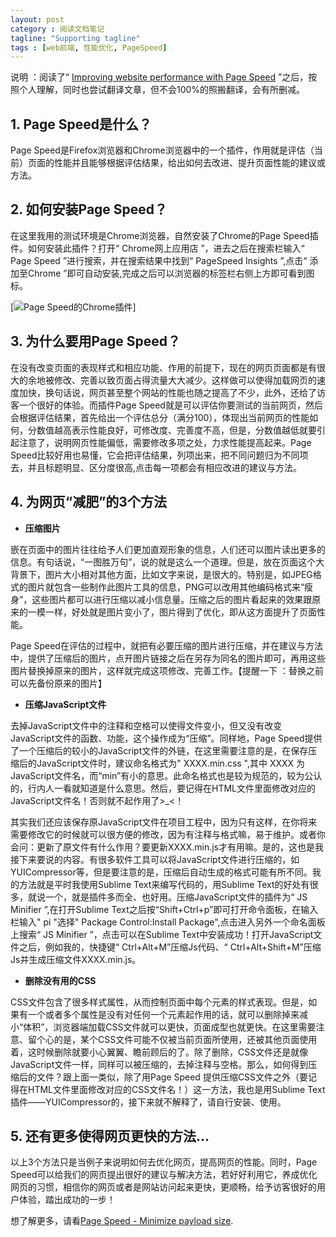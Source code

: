 ```yaml
---
layout: post
category : 阅读文档笔记
tagline: "Supporting tagline"
tags : [web前端, 性能优化, PageSpeed]
---
```


说明 ：阅读了“ [Improving website performance with Page Speed](https://developers.google.com/speed/articles/identifying-page-speed-problems "进入官方文档") ”之后，按照个人理解，同时也尝试翻译文章，但不会100%的照搬翻译，会有所删减。

## 1. Page Speed是什么？

Page Speed是Firefox浏览器和Chrome浏览器中的一个插件，作用就是评估（当前）页面的性能并且能够根据评估结果，给出如何去改进、提升页面性能的建议或方法。
<!--break-->

## 2. 如何安装Page Speed？

在这里我用的测试环境是Chrome浏览器，自然安装了Chrome的Page Speed插件。如何安装此插件？打开“ Chrome网上应用店 ”，进去之后在搜索栏输入“ Page Speed ”进行搜索，并在搜索结果中找到“ PageSpeed Insights ”,点击“ 添加至Chrome ”即可自动安装,完成之后可以浏览器的标签栏右侧上方即可看到图标。

[![Page Speed的Chrome插件](http://pigerla.com/assets/images/PageSpeed.jpg)]

## 3. 为什么要用Page Speed？

在没有改变页面的表现样式和相应功能、作用的前提下，现在的网页页面都是有很大的余地被修改、完善以致页面占得流量大大减少。这样做可以使得加载网页的速度加快，换句话说，网页甚至整个网站的性能也随之提高了不少，此外，还给了访客一个很好的体验。而插件Page Speed就是可以评估你要测试的当前网页，然后会根据评估结果，首先给出一个评估总分（满分100），体现出当前网页的性能如何，分数值越高表示性能良好，可修改度、完善度不高，但是，分数值越低就要引起注意了，说明网页性能偏低，需要修改多项之处，力求性能提高起来。Page Speed比较好用也易懂，它会把评估结果，列项出来，把不同问题归为不同项去，并且标题明显、区分度很高,点击每一项都会有相应改进的建议与方法。

## 4. 为网页“减肥”的3个方法

+ **压缩图片**

嵌在页面中的图片往往给予人们更加直观形象的信息，人们还可以图片读出更多的信息。有句话说，“一图胜万句”，说的就是这么一个道理。但是，放在页面这个大背景下，图片大小相对其他方面，比如文字来说，是很大的。特别是，如JPEG格式的图片就包含一些制作此图片工具的信息，PNG可以改用其他编码格式来“瘦身”，这些图片都可以进行压缩以减小信息量。压缩之后的图片看起来的效果跟原来的一模一样，好处就是图片变小了，图片得到了优化，即从这方面提升了页面性能。

Page Speed在评估的过程中，就把有必要压缩的图片进行压缩，并在建议与方法中，提供了压缩后的图片，点开图片链接之后在另存为同名的图片即可，再用这些图片替换掉原来的图片，这样就完成这项修改、完善工作。【提醒一下 ：替换之前可以先备份原来的图片】

+ **压缩JavaScript文件**

去掉JavaScript文件中的注释和空格可以使得文件变小，但又没有改变JavaScript文件的函数、功能，这个操作成为“压缩”。同样地，Page Speed提供了一个压缩后的较小的JavaScript文件的外链，在这里需要注意的是，在保存压缩后的JavaScript文件时，建议命名格式为" XXXX.min.css ",其中 XXXX 为JavaScript文件名，而“min”有小的意思。此命名格式也是较为规范的，较为公认的，行内人一看就知道是什么意思。然后，要记得在HTML文件里面修改对应的JavaScript文件名！否则就不起作用了>_<！

其实我们还应该保存原JavaScript文件在项目工程中，因为只有这样，在你将来需要修改它的时候就可以很方便的修改，因为有注释与格式嘛，易于维护。或者你会问：更新了原文件有什么作用？要更新XXXX.min.js才有用嘛。是的，这也是我接下来要说的内容。有很多软件工具可以将JavaScript文件进行压缩的，如YUICompressor等，但是要注意的是，压缩后自动生成的格式可能有所不同。我的方法就是平时我使用Sublime Text来编写代码的，用Sublime Text的好处有很多，就说一个，就是插件多而全、也好用。压缩JavaScript文件的插件为“ JS Minifier ”,在打开Sublime Text之后按“Shift+Ctrl+p”即可打开命令面板，在输入栏输入" pi "选择" Package Control:Install Package",点击进入另外一个命名面板上搜索“ JS Minifier ”，点击可以在Sublime Text中安装成功！打开JavaScript文件之后，例如我的，快捷键“ Ctrl+Alt+M”压缩Js代码、“ Ctrl+Alt+Shift+M”压缩Js并生成压缩文件XXXX.min.js。

+ **删除没有用的CSS**

CSS文件包含了很多样式属性，从而控制页面中每个元素的样式表现。但是，如果有一个或者多个属性是没有对任何一个元素起作用的话，就可以删除掉来减小“体积”，浏览器端加载CSS文件就可以更快，页面成型也就更快。在这里需要注意、留个心的是，某个CSS文件可能不仅被当前页面所使用，还被其他页面使用着，这时候删除就要小心翼翼、瞻前顾后的了。除了删除，CSS文件还是就像JavaScript文件一样，同样可以被压缩的，去掉注释与空格。那么，如何得到压缩后的文件？跟上面一类似，除了用Page Speed
提供压缩CSS文件之外（要记得在HTML文件里面修改对应的CSS文件名！）这一方法，我也是用Sublime Text插件——YUICompressor的，接下来就不解释了，请自行安装、使用。

## 5. 还有更多使得网页更快的方法...

以上3个方法只是当例子来说明如何去优化网页，提高网页的性能。同时，Page Speed可以给我们的网页提出很好的建议与解决方法，若好好利用它，养成优化网页的习惯，相信你的网页或者是网站访问起来更快，更顺畅，给予访客很好的用户体验，踏出成功的一步！

想了解更多，请看[Page Speed - Minimize payload size](https://developers.google.com/speed/articles/identifying-page-speed-problems).
